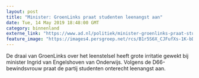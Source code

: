 ```yaml
---
layout: post
title: "Minister: GroenLinks praat studenten leenangst aan"
date: Tue, 14 May 2019 18:48:00 GMT
category: binnenland
externe_link: "https://www.ad.nl/politiek/minister-groenlinks-praat-studenten-leenangst-aan~ad228bed/"
feature_image: "https://images4.persgroep.net/rcs/B1r5S6X_CJFufXs-1K-bDyntRpk/diocontent/136937762/_fitwidth/400/?appId=21791a8992982cd8da851550a453bd7f&quality=0.7"
---
```


De draai van GroenLinks over het leenstelsel heeft grote irritatie gewekt bij minister Ingrid van Engelshoven van Onderwijs. Volgens de D66-bewindsvrouw praat de partij studenten onterecht leenangst aan.
